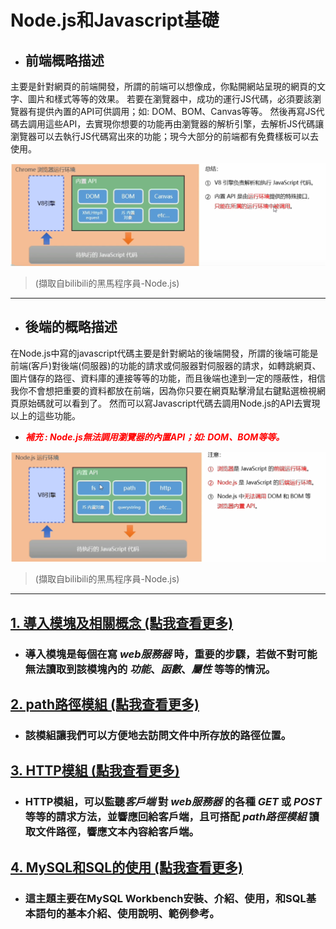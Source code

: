 # Node.js和Javascript基礎
* ## 前端概略描述
主要是針對網頁的前端開發，所謂的前端可以想像成，你點開網站呈現的網頁的文字、圖片和樣式等等的效果。
若要在瀏覽器中，成功的運行JS代碼，必須要該瀏覽器有提供內置的API可供調用；如: DOM、BOM、Canvas等等。
然後再寫JS代碼去調用這些API，去實現你想要的功能再由瀏覽器的解析引擎，去解析JS代碼讓瀏覽器可以去執行JS代碼寫出來的功能；現今大部分的前端都有免費樣板可以去使用。

![範例圖片](範例圖片/圖1.PNG) 
>(擷取自bilibili的黑馬程序員-Node.js)

---

* ## 後端的概略描述

在Node.js中寫的javascript代碼主要是針對網站的後端開發，所謂的後端可能是前端(客戶)對後端(伺服器)的功能的請求或伺服器對伺服器的請求，如轉跳網頁、圖片儲存的路徑、資料庫的連接等等的功能，而且後端也達到一定的隱蔽性，相信我你不會想把重要的資料都放在前端，因為你只要在網頁點擊滑鼠右鍵點選檢視網頁原始碼就可以看到了。
然而可以寫Javascript代碼去調用Node.js的API去實現以上的這些功能。

* <font color=#FF0000>___補充 : Node.js無法調用瀏覽器的內置API；如: DOM、BOM等等。___</font>

![範例圖片](範例圖片/圖2.PNG)

> (擷取自bilibili的黑馬程序員-Node.js)

---

## [1. 導入模塊及相關概念 (點我查看更多)](./導入模塊及相關概念.md)
* ### 導入模塊是每個在寫 *web服務器* 時，重要的步驟，若做不對可能無法讀取到該模塊內的 *功能*、*函數*、*屬性* 等等的情況。

## [2. path路徑模組 (點我查看更多)](./path路徑模組.md)
* ### 該模組讓我們可以方便地去訪問文件中所存放的路徑位置。

## [3. HTTP模組 (點我查看更多)](./http模組.md)
* ### HTTP模組，可以監聽*客戶端* 對 *web服務器* 的各種 *GET* 或 *POST* 等等的請求方法，並響應回給客戶端，且可搭配 *path路徑模組* 讀取文件路徑，響應文本內容給客戶端。

## [4. MySQL和SQL的使用 (點我查看更多)](./MySQ%20%26%20SQL/README.md)
* ### 這主題主要在MySQL Workbench安裝、介紹、使用，和SQL基本語句的基本介紹、使用說明、範例參考。